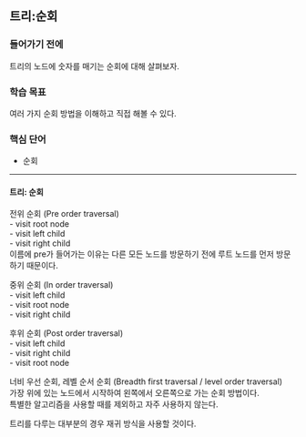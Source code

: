 ## 트리:순회

### 들어가기 전에
트리의 노드에 숫자를 매기는 순회에 대해 살펴보자.

### 학습 목표
여러 가지 순회 방법을 이해하고 직접 해볼 수 있다.

### 핵심 단어
- 순회

---
#### 트리: 순회

전위 순회 (Pre order traversal)  
    - visit root node  
    - visit left child  
    - visit right child  
이름에 pre가 들어가는 이유는 다른 모든 노드를 방문하기 전에 루트 노드를 먼저 방문하기 때문이다.

중위 순회 (In order traversal)  
    - visit left child  
    - visit root node  
    - visit right child  

후위 순회 (Post order traversal)  
    - visit left child  
    - visit right child  
    - visit root node  

너비 우선 순회, 레벨 순서 순회 (Breadth first traversal / level order traversal)  
가장 위에 있는 노드에서 시작하여 왼쪽에서 오른쪽으로 가는 순회 방법이다.  
특별한 알고리즘을 사용할 때를 제외하고 자주 사용하지 않는다.  

트리를 다루는 대부분의 경우 재귀 방식을 사용할 것이다.
